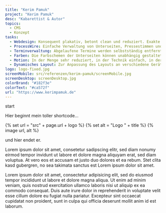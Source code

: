 ```yaml
--- 
title: "Kerim Pamuk"
project: "Kerim Pamuk"
desc: "Kabarettist & Autor"
topics: 
  - CMS
  - Konzept
tasks:
  - Webdesign: Konsequent plakativ, betont clean und reduziert. Exakte fluide Anpassung an alle Bildschirmformate.
  - ProcessWire: Einfache Verwaltung von Unterseiten, Pressestimmen und Terminen. Buchtitel und Programmplakate können mit wenigen Klicks hinzugefügt werden. Die bündige Ausrichtung eines neuen Titels auf der Startseite erfolgt automatisch.
  - Terminverwaltung: Abgelaufene Termine werden selbstständig entfernt.
  - Farben: Die Farbschemen der Unterseiten können unabhängig gestaltet werden und verleihen jeder Seite einen individuellen und prägnanten Look, passend zum Titelbild.
  - Motion: In der Menge sehr reduziert, in der Technik einfach, in der Wirkung aber um so treffender. Ziel der Bewegungsgestaltung in diesem Projekt war die Unterstreichung des plakativen und dynamischen Charakters des Internetauftritts mit einfachsten Mitteln.
  - Dynamisches Layout: Zur Anpassung des Layouts an verschiedene Geräte und Auflösungen wird die Responsiveness durch Kombination liquider und adaptiver Methoden bewirkt. Bis zum Erreichen des nächsten Umbruchpunktes kann die Website stufenlos skaliert werden. Dann springt das Layout um und und verhällt sich wieder flüssig.
logo: logo-fixed.jpg
screenMobile: src/referenzen/kerim-pamuk/screenMobile.jpg
screenDesktop: screenDesktop.jpg
colorBrand: "#182f3e"
colorText: "#ca572f"
url: "https://www.kerimpamuk.de"
--- 
```


start
<!-- {% image "src/referenzen/kerim-pamuk/screenMobile.jpg", "alt" %} -->
Hier beginnt mein toller shortcode...

{% set url = "src" + page.url + logo %}
{% set alt = "Logo " + title %}
{% image url, alt %}

und hier endet er.


Lorem ipsum dolor sit amet, consetetur sadipscing elitr, sed diam nonumy eirmod tempor invidunt ut labore et dolore magna aliquyam erat, sed diam voluptua. At vero eos et accusam et justo duo dolores et ea rebum. Stet clita kasd gubergren, no sea takimata sanctus est Lorem ipsum dolor sit amet.

Lorem ipsum dolor sit amet, consectetur adipisicing elit, sed do eiusmod tempor incididunt ut labore et dolore magna aliqua. Ut enim ad minim veniam, quis nostrud exercitation ullamco laboris nisi ut aliquip ex ea commodo consequat. Duis aute irure dolor in reprehenderit in voluptate velit esse cillum dolore eu fugiat nulla pariatur. Excepteur sint occaecat cupidatat non proident, sunt in culpa qui officia deserunt mollit anim id est laborum.
